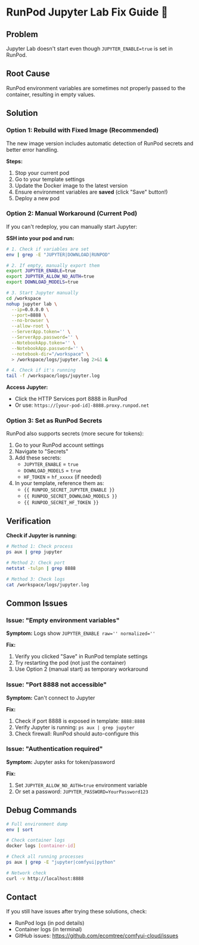 # RunPod Jupyter Lab Fix Guide 🚀

## Problem
Jupyter Lab doesn't start even though `JUPYTER_ENABLE=true` is set in RunPod.

## Root Cause
RunPod environment variables are sometimes not properly passed to the container, resulting in empty values.

## Solution

### Option 1: Rebuild with Fixed Image (Recommended)

The new image version includes automatic detection of RunPod secrets and better error handling.

**Steps:**
1. Stop your current pod
2. Go to your template settings
3. Update the Docker image to the latest version
4. Ensure environment variables are **saved** (click "Save" button!)
5. Deploy a new pod

### Option 2: Manual Workaround (Current Pod)

If you can't redeploy, you can manually start Jupyter:

**SSH into your pod and run:**

```bash
# 1. Check if variables are set
env | grep -E "JUPYTER|DOWNLOAD|RUNPOD"

# 2. If empty, manually export them
export JUPYTER_ENABLE=true
export JUPYTER_ALLOW_NO_AUTH=true
export DOWNLOAD_MODELS=true

# 3. Start Jupyter manually
cd /workspace
nohup jupyter lab \
  --ip=0.0.0.0 \
  --port=8888 \
  --no-browser \
  --allow-root \
  --ServerApp.token='' \
  --ServerApp.password='' \
  --NotebookApp.token='' \
  --NotebookApp.password='' \
  --notebook-dir="/workspace" \
  > /workspace/logs/jupyter.log 2>&1 &

# 4. Check if it's running
tail -f /workspace/logs/jupyter.log
```

**Access Jupyter:**
- Click the HTTP Services port 8888 in RunPod
- Or use: `https://[your-pod-id]-8888.proxy.runpod.net`

### Option 3: Set as RunPod Secrets

RunPod also supports secrets (more secure for tokens):

1. Go to your RunPod account settings
2. Navigate to "Secrets"
3. Add these secrets:
   - `JUPYTER_ENABLE` = `true`
   - `DOWNLOAD_MODELS` = `true`
   - `HF_TOKEN` = `hf_xxxxx` (if needed)
4. In your template, reference them as:
   - `{{ RUNPOD_SECRET_JUPYTER_ENABLE }}`
   - `{{ RUNPOD_SECRET_DOWNLOAD_MODELS }}`
   - `{{ RUNPOD_SECRET_HF_TOKEN }}`

## Verification

**Check if Jupyter is running:**
```bash
# Method 1: Check process
ps aux | grep jupyter

# Method 2: Check port
netstat -tulpn | grep 8888

# Method 3: Check logs
cat /workspace/logs/jupyter.log
```

## Common Issues

### Issue: "Empty environment variables"
**Symptom:** Logs show `JUPYTER_ENABLE raw='' normalized=''`

**Fix:**
1. Verify you clicked "Save" in RunPod template settings
2. Try restarting the pod (not just the container)
3. Use Option 2 (manual start) as temporary workaround

### Issue: "Port 8888 not accessible"
**Symptom:** Can't connect to Jupyter

**Fix:**
1. Check if port 8888 is exposed in template: `8888:8888`
2. Verify Jupyter is running: `ps aux | grep jupyter`
3. Check firewall: RunPod should auto-configure this

### Issue: "Authentication required"
**Symptom:** Jupyter asks for token/password

**Fix:**
1. Set `JUPYTER_ALLOW_NO_AUTH=true` environment variable
2. Or set a password: `JUPYTER_PASSWORD=YourPassword123`

## Debug Commands

```bash
# Full environment dump
env | sort

# Check container logs
docker logs [container-id]

# Check all running processes
ps aux | grep -E "jupyter|comfyui|python"

# Network check
curl -v http://localhost:8888
```

## Contact

If you still have issues after trying these solutions, check:
- RunPod logs (in pod details)
- Container logs (in terminal)
- GitHub issues: https://github.com/ecomtree/comfyui-cloud/issues

